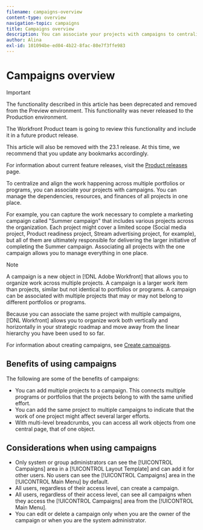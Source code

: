 ```yaml
---
filename: campaigns-overview
content-type: overview
navigation-topic: campaigns
title: Campaigns overview
description: You can associate your projects with campaigns to centralize and align the work happening across multiple portfolios or programs. You can manage the dependencies, resources, and finances of all projects in one place.
author: Alina
exl-id: 101094be-ed04-4b22-8fac-80e7f3ffe983
---
```

# Campaigns overview

<!--drafted for campaign removal:  
take down the article altogether at 23.1 release (the week of Jan. 23 2023 ) -->

>[!IMPORTANT] 
> 
><span class="preview">The functionality described in this article has been deprecated and removed from the Preview environment. This functionality was never released to the Production environment. 
>
>The Workfront Product team is going to review this functionality and include it in a future product release. </span> 
> 
> <span class="preview"> This article will also be removed with the 23.1 release. At this time, we recommend that you update any bookmarks accordingly. </span> 
> 
> <span class="preview"> For information about current feature releases, visit the [Product releases](../../product-announcements/product-releases/product-releases.md) page.</span> 

To centralize and align the work happening across multiple portfolios or programs, you can associate your projects with campaigns. You can manage the dependencies, resources, and finances of all projects in one place.

For example, you can capture the work necessary to complete a marketing campaign called "Summer campaign" that includes various projects across the organization. Each project might cover a limited scope (Social media project, Product readiness project, Stream advertising project, for example), but all of them are ultimately responsible for delivering the larger initiative of completing the Summer campaign. Associating all projects with the one campaign allows you to manage everything in one place.

>[!NOTE]
>
>A campaign is a new object in [!DNL Adobe Workfront] that allows you to organize work across multiple projects. A campaign is a larger work item  than projects, similar but not identical to portfolios or programs. A campaign can be associated with multiple projects that may or may not belong to different portfolios or programs.

Because you can associate the same project with multiple campaigns, [!DNL Workfront] allows you to organize work both vertically and horizontally in your strategic roadmap and move away from the linear hierarchy you have been used to so far.

For information about creating campaigns, see [Create campaigns](create-campaigns.md).

## Benefits of using campaigns

The following are some of the benefits of campaigns:

* You can add multiple projects to a campaign. This connects multiple programs or portfolios that the projects belong to with the same unified effort.
* You can add the same project to multiple campaigns to indicate that the work of one project might affect several larger efforts.
* With multi-level breadcrumbs, you can access all work objects from one central page, that of one object.


## Considerations when using campaigns

* Only system or group administrators can see the [!UICONTROL Campaigns] area in a [!UICONTROL Layout Template] and can add it for other users. No users can see the [!UICONTROL Campaigns] area in the [!UICONTROL Main Menu] by default.
* All users, regardless of their access level, can create a campaign.
* All users, regardless of their access level, can see all campaigns when they access the [!UICONTROL Campaigns] area from the [!UICONTROL Main Menu].
* You can edit or delete a campaign only when you are the owner of the campaign or when you are the system administrator.
